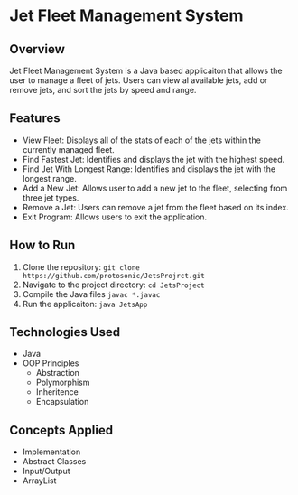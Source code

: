 # Jet Fleet Management System

## Overview
Jet Fleet Management System is a Java based applicaiton that allows the user to manage  a fleet of jets. Users can view al available jets, add or remove jets, and sort the jets by speed and range.

## Features
- View Fleet: Displays all of the stats of each of the jets within the currently managed fleet.
- Find Fastest Jet: Identifies and displays the jet with the highest speed.
- Find Jet With Longest Range: Identifies and displays the jet with the longest range.
- Add a New Jet: Allows user to add a new jet to the fleet, selecting from three jet types.
- Remove a Jet: Users can remove a jet from the fleet based on its index.
- Exit Program: Allows users to exit the application.

## How to Run
 1. Clone the repository:
 	`git clone https://github.com/protosonic/JetsProjrct.git`
 2. Navigate to the project directory:
 	`cd JetsProject`
 3. Compile the Java files
 	`javac *.javac `
 4. Run the applicaiton:
 	`java JetsApp`
 	
## Technologies Used
- Java
- OOP Principles 
	- Abstraction
	- Polymorphism
	- Inheritence
	- Encapsulation

## Concepts Applied
- Implementation 
- Abstract Classes
- Input/Output
- ArrayList